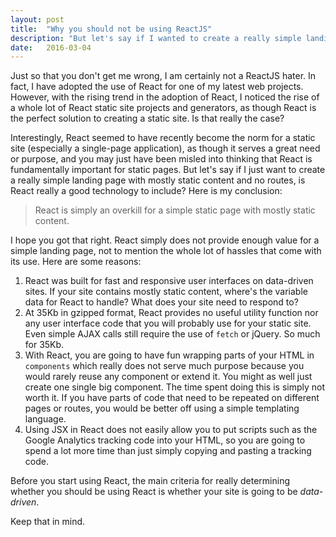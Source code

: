 ```yaml
---
layout: post
title:  "Why you should not be using ReactJS"
description: "But let's say if I wanted to create a really simple landing page that does not require any routes, is React really a good technology to include? The answer is: React is simply an overkill for a simple static page with mostly static content."
date:   2016-03-04
---
```


<p class="intro"><span class="dropcap">J</span>ust so that you don't get me wrong, I am certainly not a ReactJS hater. In fact, I have adopted the use of React for one of my latest web projects. However, with the rising trend in the adoption of React, I noticed the rise of a whole lot of React static site projects and generators, as though React is the perfect solution to creating a static site. Is that really the case?</p>

Interestingly, React seemed to have recently become the norm for a static site (especially a single-page application), as though it serves a great need or purpose, and you may just have been misled into thinking that React is fundamentally important for static pages. But let's say if I just want to create a really simple landing page with mostly static content and no routes, is React really a good technology to include? Here is my conclusion:

> React is simply an overkill for a simple static page with mostly static content.

I hope you got that right. React simply does not provide enough value for a simple landing page, not to mention the whole lot of hassles that come with its use. Here are some reasons:

1. React was built for fast and responsive user interfaces on data-driven sites. If your site contains mostly static content, where's the variable data for React to handle? What does your site need to respond to?
2. At 35Kb in gzipped format, React provides no useful utility function nor any user interface code that you will probably use for your static site. Even simple AJAX calls still require the use of `fetch` or jQuery. So much for 35Kb.
3. With React, you are going to have fun wrapping parts of your HTML in `components` which really does not serve much purpose because you would rarely reuse any component or extend it. You might as well just create one single big component. The time spent doing this is simply not worth it. If you have parts of code that need to be repeated on different pages or routes, you would be better off using a simple templating language.
4. Using JSX in React does not easily allow you to put scripts such as the Google Analytics tracking code into your HTML, so you are going to spend a lot more time than just simply copying and pasting a tracking code.

Before you start using React, the main criteria for really determining whether you should be using React is whether your site is going to be *data-driven*.

Keep that in mind.